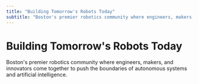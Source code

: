 ```yaml
---
title: "Building Tomorrow's Robots Today"
subtitle: "Boston's premier robotics community where engineers, makers, and innovators come together to push the boundaries of autonomous systems and artificial intelligence."
---
```


# Building Tomorrow's Robots Today

Boston's premier robotics community where engineers, makers, and innovators come together to push the boundaries of autonomous systems and artificial intelligence.